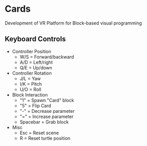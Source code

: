 # Cards
Development of VR Platform for Block-based visual programming


## Keyboard Controls

* Controller Position
  * W/S = Forward/backward
  * A/D = Left/right
  * Q/E = Up/down
* Controller Rotation
  * J/L = Yaw
  * I/K = Pitch
  * U/O = Roll
* Block Interaction
  * "1" = Spawn "Card" block
  * "5" = Flip Card
  * "-" = Decrease parameter
  * "=" = Increase parameter
  * Spacebar = Grab block 
* Misc
  * Esc = Reset scene
  * R = Reset turtle position

